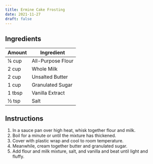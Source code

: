 ```yaml
---
title: Ermine Cake Frosting
date: 2021-11-27
draft: false
---
```


## Ingredients

| Amount  | Ingredient        |
|---------|-------------------|
| 1⁄4 cup   | All-Purpose Flour |
| 2 cup   | Whole Milk        |
| 2 cup   | Unsalted Butter   |
| 1 cup   | Granulated Sugar  |
| 1 tbsp  | Vanilla Extract   |
| ½ tsp   | Salt              |

## Instructions

1. In a sauce pan over high heat, whisk together flour and milk.
2. Boil for a minute or until the mixture has thickened.
3. Cover with plastic wrap and cool to room temperature.
4. Meanwhile, cream together butter and granulated sugar.
5. Add flour and milk mixture, salt, and vanilla and beat until light and fluffy.
